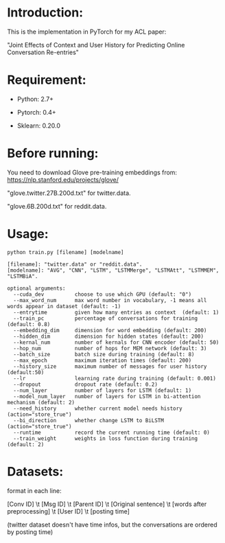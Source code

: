 # Introduction:
This is the implementation in PyTorch for my ACL paper:

"Joint Effects of Context and User History for Predicting Online Conversation Re-entries"


# Requirement:

* Python: 2.7+

* Pytorch: 0.4+

* Sklearn: 0.20.0

# Before running:
You need to download Glove pre-training embeddings from: 
https://nlp.stanford.edu/projects/glove/

"glove.twitter.27B.200d.txt" for twitter.data.

"glove.6B.200d.txt" for reddit.data.

# Usage:

`python train.py [filename] [modelname]`

```
[filename]: "twitter.data" or "reddit.data".
[modelname]: "AVG", "CNN", "LSTM", "LSTMMerge", "LSTMAtt", "LSTMMEM", "LSTMBiA".

optional arguments:
  --cuda_dev          choose to use which GPU (default: "0")
  --max_word_num      max word number in vocabulary, -1 means all words appear in dataset (default: -1)
  --entrytime         given how many entries as context  (default: 1)
  --train_pc          percentage of conversations for training (default: 0.8)
  --embedding_dim     dimension for word embedding (default: 200)
  --hidden_dim        dimension for hidden states (default: 200)
  --kernal_num        number of kernals for CNN encoder (default: 50)
  --hop_num           number of hops for MEM network (default: 3)
  --batch_size        batch size during training (default: 8)
  --max_epoch         maximum iteration times (default: 200)
  --history_size      maximum number of messages for user history (default:50)
  --lr                learning rate during training (default: 0.001)
  --dropout           dropout rate (default: 0.2)
  --num_layer         number of layers for LSTM (default: 1)
  --model_num_layer   number of layers for LSTM in bi-attention mechanism (default: 2)
  --need_history      whether current model needs history (action="store_true")
  --bi_direction      whether change LSTM to BiLSTM (action="store_true")
  --runtime           record the current running time (default: 0)
  --train_weight      weights in loss function during training (default: 2)
```

# Datasets:

format in each line:

[Conv ID] \t [Msg ID] \t [Parent ID] \t [Original sentence] \t [words after preprocessing] \t [User ID] \t [posting time]

(twitter dataset doesn't have time infos, but the conversations are ordered by posting time)
